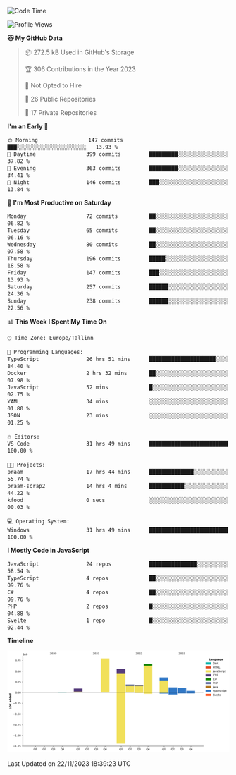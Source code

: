 <!--START_SECTION:waka-->
![Code Time](http://img.shields.io/badge/Code%20Time-502%20hrs%2031%20mins-blue)

![Profile Views](http://img.shields.io/badge/Profile%20Views-0-blue)

**🐱 My GitHub Data** 

> 📦 272.5 kB Used in GitHub's Storage 
 > 
> 🏆 306 Contributions in the Year 2023
 > 
> 🚫 Not Opted to Hire
 > 
> 📜 26 Public Repositories 
 > 
> 🔑 17 Private Repositories 
 > 
**I'm an Early 🐤** 

```text
🌞 Morning                147 commits         ███░░░░░░░░░░░░░░░░░░░░░░   13.93 % 
🌆 Daytime                399 commits         █████████░░░░░░░░░░░░░░░░   37.82 % 
🌃 Evening                363 commits         █████████░░░░░░░░░░░░░░░░   34.41 % 
🌙 Night                  146 commits         ███░░░░░░░░░░░░░░░░░░░░░░   13.84 % 
```
📅 **I'm Most Productive on Saturday** 

```text
Monday                   72 commits          ██░░░░░░░░░░░░░░░░░░░░░░░   06.82 % 
Tuesday                  65 commits          ██░░░░░░░░░░░░░░░░░░░░░░░   06.16 % 
Wednesday                80 commits          ██░░░░░░░░░░░░░░░░░░░░░░░   07.58 % 
Thursday                 196 commits         █████░░░░░░░░░░░░░░░░░░░░   18.58 % 
Friday                   147 commits         ███░░░░░░░░░░░░░░░░░░░░░░   13.93 % 
Saturday                 257 commits         ██████░░░░░░░░░░░░░░░░░░░   24.36 % 
Sunday                   238 commits         ██████░░░░░░░░░░░░░░░░░░░   22.56 % 
```


📊 **This Week I Spent My Time On** 

```text
🕑︎ Time Zone: Europe/Tallinn

💬 Programming Languages: 
TypeScript               26 hrs 51 mins      █████████████████████░░░░   84.40 % 
Docker                   2 hrs 32 mins       ██░░░░░░░░░░░░░░░░░░░░░░░   07.98 % 
JavaScript               52 mins             █░░░░░░░░░░░░░░░░░░░░░░░░   02.75 % 
YAML                     34 mins             ░░░░░░░░░░░░░░░░░░░░░░░░░   01.80 % 
JSON                     23 mins             ░░░░░░░░░░░░░░░░░░░░░░░░░   01.25 % 

🔥 Editors: 
VS Code                  31 hrs 49 mins      █████████████████████████   100.00 % 

🐱‍💻 Projects: 
praam                    17 hrs 44 mins      ██████████████░░░░░░░░░░░   55.74 % 
praam-scrap2             14 hrs 4 mins       ███████████░░░░░░░░░░░░░░   44.22 % 
kfood                    0 secs              ░░░░░░░░░░░░░░░░░░░░░░░░░   00.03 % 

💻 Operating System: 
Windows                  31 hrs 49 mins      █████████████████████████   100.00 % 
```

**I Mostly Code in JavaScript** 

```text
JavaScript               24 repos            ███████████████░░░░░░░░░░   58.54 % 
TypeScript               4 repos             ██░░░░░░░░░░░░░░░░░░░░░░░   09.76 % 
C#                       4 repos             ██░░░░░░░░░░░░░░░░░░░░░░░   09.76 % 
PHP                      2 repos             █░░░░░░░░░░░░░░░░░░░░░░░░   04.88 % 
Svelte                   1 repo              █░░░░░░░░░░░░░░░░░░░░░░░░   02.44 % 
```



**Timeline**

![Lines of Code chart](https://raw.githubusercontent.com/Piilu/Piilu/main/assets/bar_graph.png)


 Last Updated on 22/11/2023 18:39:23 UTC
<!--END_SECTION:waka-->